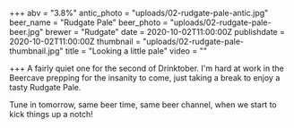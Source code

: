 +++
abv = "3.8%"
antic_photo = "uploads/02-rudgate-pale-antic.jpg"
beer_name = "Rudgate Pale"
beer_photo = "uploads/02-rudgate-pale-beer.jpg"
brewer = "Rudgate"
date = 2020-10-02T11:00:00Z
publishdate = 2020-10-02T11:00:00Z
thumbnail = "uploads/02-rudgate-pale-thumbnail.jpg"
title = "Looking a little pale"
video = ""

+++
A fairly quiet one for the second of Drinktober. I'm hard at work in the Beercave prepping for the insanity to come, just taking a break to enjoy a tasty Rudgate Pale.

Tune in tomorrow, same beer time, same beer channel, when we start to kick things up a notch!